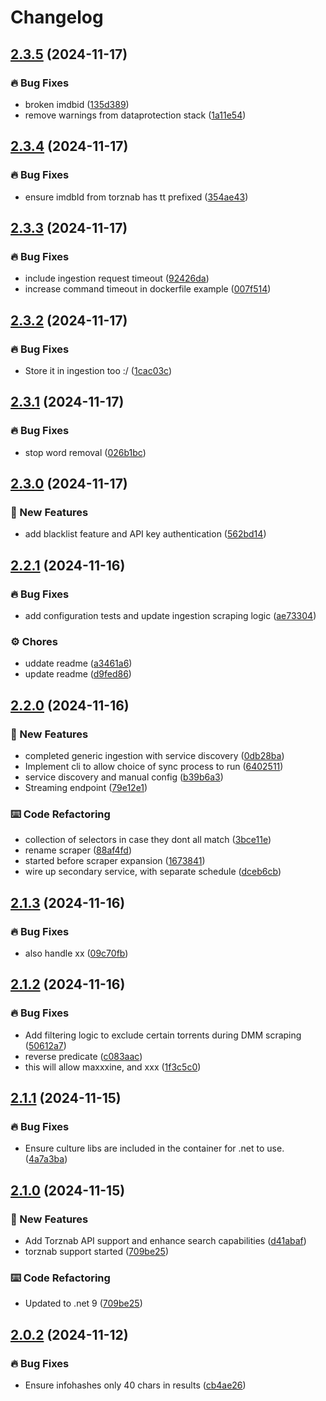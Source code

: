 # Changelog

## [2.3.5](https://github.com/iPromKnight/zilean/compare/v2.3.4...v2.3.5) (2024-11-17)


### 🔥 Bug Fixes

* broken imdbid ([135d389](https://github.com/iPromKnight/zilean/commit/135d389b9fc50c4d7082f66643a1f8ac3be59052))
* remove warnings from dataprotection stack ([1a11e54](https://github.com/iPromKnight/zilean/commit/1a11e5414e5002a181b8377ea95d4f56b83a06ce))

## [2.3.4](https://github.com/iPromKnight/zilean/compare/v2.3.3...v2.3.4) (2024-11-17)


### 🔥 Bug Fixes

* ensure imdbId from torznab has tt prefixed ([354ae43](https://github.com/iPromKnight/zilean/commit/354ae43a56e45285183031eb3ec7477c86888ffe))

## [2.3.3](https://github.com/iPromKnight/zilean/compare/v2.3.2...v2.3.3) (2024-11-17)


### 🔥 Bug Fixes

* include ingestion request timeout ([92426da](https://github.com/iPromKnight/zilean/commit/92426da0af85f6595e1886576615664ee525b75c))
* increase command timeout in dockerfile example ([007f514](https://github.com/iPromKnight/zilean/commit/007f514097afb386ca2d5da7ccbfda3c8f121e68))

## [2.3.2](https://github.com/iPromKnight/zilean/compare/v2.3.1...v2.3.2) (2024-11-17)


### 🔥 Bug Fixes

* Store it in ingestion too :/ ([1cac03c](https://github.com/iPromKnight/zilean/commit/1cac03c726e8f28a1e5ca1fb0f4b1127cdfd0485))

## [2.3.1](https://github.com/iPromKnight/zilean/compare/v2.3.0...v2.3.1) (2024-11-17)


### 🔥 Bug Fixes

* stop word removal ([026b1bc](https://github.com/iPromKnight/zilean/commit/026b1bc67bc95df3784b56943b357842c9582b34))

## [2.3.0](https://github.com/iPromKnight/zilean/compare/v2.2.1...v2.3.0) (2024-11-17)


### 🚀 New Features

* add blacklist feature and API key authentication ([562bd14](https://github.com/iPromKnight/zilean/commit/562bd1433aa741c13e417a1608a628ee7093a0e6))

## [2.2.1](https://github.com/iPromKnight/zilean/compare/v2.2.0...v2.2.1) (2024-11-16)


### 🔥 Bug Fixes

* add configuration tests and update ingestion scraping logic ([ae73304](https://github.com/iPromKnight/zilean/commit/ae73304a6713fec098bcc5a39b5d5b088ca68e6b))


### ⚙️ Chores

* uddate readme ([a3461a6](https://github.com/iPromKnight/zilean/commit/a3461a606e5ff6cbad90bf6b33acaefe9c7cb831))
* update readme ([d9fed86](https://github.com/iPromKnight/zilean/commit/d9fed86a5382e7a5030811f157adbf8d908dabe0))

## [2.2.0](https://github.com/iPromKnight/zilean/compare/v2.1.3...v2.2.0) (2024-11-16)


### 🚀 New Features

* completed generic ingestion with service discovery ([0db28ba](https://github.com/iPromKnight/zilean/commit/0db28bad3c60308beb1942f18884b1c816518b55))
* Implement cli to allow choice of sync process to run ([6402511](https://github.com/iPromKnight/zilean/commit/6402511c44d9fe00f53785e597956c182a77221b))
* service discovery and manual config ([b39b6a3](https://github.com/iPromKnight/zilean/commit/b39b6a36b57df5be350cdf3905492f64a93a3626))
* Streaming endpoint ([79e12e1](https://github.com/iPromKnight/zilean/commit/79e12e155eec9fb2f541dbe841689eb02e477b0c))


### ⌨️ Code Refactoring

* collection of selectors in case they dont all match ([3bce11e](https://github.com/iPromKnight/zilean/commit/3bce11ec8bedd34eae66dc6c8f381485a0fcffc5))
* rename scraper ([88af4fd](https://github.com/iPromKnight/zilean/commit/88af4fd2ab652f34b129e13b2748327892679af5))
* started before scraper expansion ([1673841](https://github.com/iPromKnight/zilean/commit/16738410743b6e689aaf03c136d60c578cbabfc3))
* wire up secondary service, with separate schedule ([dceb6cb](https://github.com/iPromKnight/zilean/commit/dceb6cba9d205eb82ed8a680e1eac3d5e73159a5))

## [2.1.3](https://github.com/iPromKnight/zilean/compare/v2.1.2...v2.1.3) (2024-11-16)


### 🔥 Bug Fixes

* also handle xx ([09c70fb](https://github.com/iPromKnight/zilean/commit/09c70fbf0ed34e4f314c9928bbce8d13a89a9176))

## [2.1.2](https://github.com/iPromKnight/zilean/compare/v2.1.1...v2.1.2) (2024-11-16)


### 🔥 Bug Fixes

* Add filtering logic to exclude certain torrents during DMM scraping ([50612a7](https://github.com/iPromKnight/zilean/commit/50612a7d1467e9b47289882b762f658f4c09c5c6))
* reverse predicate ([c083aac](https://github.com/iPromKnight/zilean/commit/c083aacb999121b9d341cce0a0ab65e0a0d2fe9a))
* this will allow maxxxine, and xxx ([1f3c5c0](https://github.com/iPromKnight/zilean/commit/1f3c5c05f9979128a5cc49c9de72990550c87aa8))

## [2.1.1](https://github.com/iPromKnight/zilean/compare/v2.1.0...v2.1.1) (2024-11-15)


### 🔥 Bug Fixes

* Ensure culture libs are included in the container for .net to use. ([4a7a3ba](https://github.com/iPromKnight/zilean/commit/4a7a3ba46ba97f181d3fb8353d8db412e7bd2f06))

## [2.1.0](https://github.com/iPromKnight/zilean/compare/v2.0.2...v2.1.0) (2024-11-15)


### 🚀 New Features

* Add Torznab API support and enhance search capabilities ([d41abaf](https://github.com/iPromKnight/zilean/commit/d41abaf105fd3efe4e6e93e3e0fd0211cce66d33))
* torznab support started ([709be25](https://github.com/iPromKnight/zilean/commit/709be255de892677fa3155decb61eb81018e3991))


### ⌨️ Code Refactoring

* Updated to .net 9 ([709be25](https://github.com/iPromKnight/zilean/commit/709be255de892677fa3155decb61eb81018e3991))

## [2.0.2](https://github.com/iPromKnight/zilean/compare/v2.0.1...v2.0.2) (2024-11-12)


### 🔥 Bug Fixes

* Ensure infohashes only 40 chars in results ([cb4ae26](https://github.com/iPromKnight/zilean/commit/cb4ae26b60a08a083175810fdbe4e2c630fed674))
